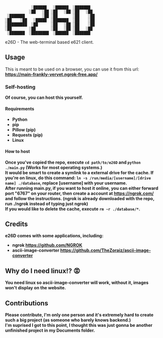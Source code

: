 ```
            ░██████   ░██████  ░███████   
           ░██   ░██ ░██   ░██ ░██   ░██  
 ░███████        ░██ ░██       ░██    ░██ 
░██    ░██   ░█████  ░███████  ░██    ░██ 
░█████████  ░██      ░██   ░██ ░██    ░██ 
░██        ░██       ░██   ░██ ░██   ░██  
 ░███████  ░████████  ░██████  ░███████   
 ```
 e26D - The web-terminal based e621 client.
## Usage
This is meant to be used on a browser, you can use it from this url:<b>
https://main-frankly-vervet.ngrok-free.app/
### Self-hosting
Of course, you can host this yourself.
#### Requirements
- Python
- pip
- Pillow (pip)
- Requests (pip)
- Linux
#### How to host
Once you've copied the repo, execute `cd path/to/e26D` and `python ./main.py` (Works for most operating systems.)<br>
It would be smart to create a symlink to a external drive for the cache. If you're on linux, do this command: `ln -s /run/media/[username]/[drive name] ./database`, replace [username] with your username.<br>
After running main.py, if you want to host it online, you can either forward port "6767" on your router, then create a account at https://ngrok.com/ and follow the instructions. (ngrok is already downloaded with the repo, run ./ngrok instead of typing just ngrok)<br>
If you would like to delete the cache, execute `rm -r ./database/*`.
## Credits
e26D comes with some applications, including:
- ngrok https://github.com/NGROK
- ascii-image-converter https://github.com/TheZoraiz/ascii-image-converter
## Why do I need linux!? 😡
You need linux so ascii-image-converter will work, without it, images won't display on the website.
## Contributions
Please contribute, I'm only one person and it's extremely hard to create such a big project (as someone who barely knows backend.)<br>
I'm suprised I got to this point, I thought this was just gonna be another unfinished project in my Documents folder.
